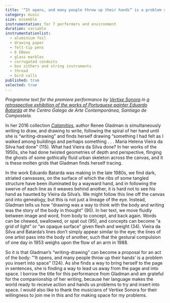 ```yaml
---
title: '“It opens, and many people throw up their hands” is a problem you insert into space.'
category: music
size: ensemble
instrumentation: for 7 performers and environment
duration: variable
instrumentationlist:
  - aluminium foil
  - drawing paper
  - felt-tip pens
  - 6 EBows
  - glass marbles
  - corrugated conduits
  - box zithers and string instruments
  - thread
  - bird calls
published: true
selected: true
---
```


*Programme text for the premiere performance by [Vertixe Sonora](http://vertixesonora.net/) in [a retrospective exhibition of the works of Portuguese painter Eduardo Batarda][bc25cf7e] at the Centro Galego de Arte Contemporánea, Santiago de Compostela.*

In her 2016 collection [*Calamities*][62d4d676], author Renee Gladman is simultaneously writing to draw, and drawing to write, following the spiral of her hand until she is “writing-drawing” and finds herself drawing “something I had felt as I walked among buildings and perhaps something . . . Maria Helena Vieira da Silva had done” (115). What had Vieira da Silva done? In her works of the 1950s, she had done twisted geometries of depth and perspective, flinging the ghosts of some gothically fluid urban skeleton across the canvas, and it is these molten grids that Gladman finds herself tracing.

In the work Eduardo Batarda was making in the late 1980s, we find dark, striated canvasses, on the surface of which the ribs of some tangled structure have been illuminated by a wayward hand, and in following the swerve of each line as it weaves behind another, it is hard not to see his hand as haunted by Vieira da Silva’s. We might follow this line off the canvas and into genealogy, but this is not just a lineage of the eye. Instead, Gladman tells us how “drawing was a way to think with the body and writing was the story of the body in thought” (90). In her text, we move fluidly between image and word, from body to concept, and back again. Words can be chewed, swallowed, or spat out (95), and concepts can become “a grid of light” or “an opaque surface” given flesh and weight (34). Vieira da Silva and Batarda’s lines don’t simply appear similar to the eye; the lines of one artist pass into the body of another, such that the gestural compulsion of one day in 1953 weighs upon the flow of an arm in 1988.

So it is that Gladman’s “writing-drawing” can become a proposal for an act of the body: “‘It opens, and many people throw up their hands’ is a problem you insert into space” (124). As she finds a way to bring herself to the page in sentences, she is finding a way to lead us away from the page and into space. I borrow the title for this performance from Gladman and am grateful for the companionship of her writing, because her language makes the world ready to receive action and hands us problems to try and insert into space. I would also like to thank the musicians of Vertixe Sonora for their willingness to join me in this and for making space for my problems.

  [bc25cf7e]: http://cgac.xunta.gal/GL/exposicion-detalle/74/eduardo_batarda_mise_en_abyme_galego "Eduardo Batarda, Mise en Abyme at CGAC"

  [62d4d676]: https://www.wavepoetry.com/products/calamities "Gladman, Renee. 2016. Calamities. Seattle: Wave Books."
